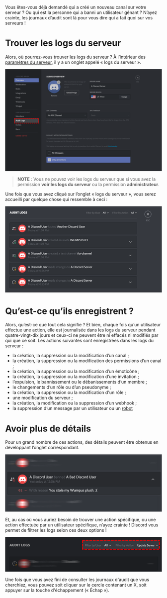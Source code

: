 <!-- TITLE: [FR] Logs du serveur -->
<!-- SUBTITLE: Informations concernant les logs des serveurs Discord -->

Vous êtes-vous déjà demandé qui a créé un nouveau canal sur votre serveur ? Ou qui est la personne qui a banni un utilisateur gênant ? N’ayez crainte, les journaux d’audit sont là pour vous dire qui a fait quoi sur vos serveurs !

# Trouver les logs du serveur
Alors, où pourrez-vous trouver les logs du serveur ? À l’intérieur des [paramètres du serveur](/server-settings), il y a un onglet appelé « logs du serveur ».

![Logs du serveur : onglet](/uploads/audit-logs/audit-logs-2.png "Logs du serveur : onglet")

> **NOTE** : Vous ne pouvez voir les logs du serveur que si vous avez la permission **voir les logs du serveur** ou la permission **administrateur**.

Une fois que vous avez cliqué sur l’onglet « logs du serveur », vous serez accueilli par quelque chose qui ressemble à ceci :

![Logs du serveur : exemple](/uploads/audit-logs/audit-logs-3.png "Logs du serveur : exemple")

# Qu’est-ce qu’ils enregistrent ?

Alors, qu’est-ce que tout cela signifie ? Et bien, chaque fois qu’un utilisateur effectue une action, elle est journalisée dans les logs du serveur pendant quatre-vingt-dix jours et ceux-ci ne peuvent être ni effacés ni modifiés par qui que ce soit. Les actions suivantes sont enregistrées dans les logs du serveur :

* la création, la suppression ou la modification d’un canal ;
* la création, la suppression ou la modification des permissions d’un canal ;
* la création, la suppression ou la modification d’un émoticône ;
* la création, la suppression ou la modification d’une invitation ;
* l’expulsion, le bannissement ou le débanissements d’un membre ;
* le changements d’un rôle ou d’un pseudonyme ;
* la création, la suppression ou la modification d'un rôle ;
* une modification du serveur ;
* la création, la modification ou la suppression d’un webhook ;
* la suppression d’un message par un utilisateur ou un [robot](/fr/bots)


# Avoir plus de détails
Pour un grand nombre de ces actions, des détails peuvent être obtenus en développant l’onglet correspondant.

![Logs du serveur : détails](/uploads/audit-logs/audit-logs-1.png "Logs du serveur : détails")

Et, au cas où vous auriez besoin de trouver une action spécifique, ou une action effectuée par un utilisateur spécifique, n’ayez crainte ! Discord vous permet de filtrer les logs selon ces deux options !

![Logs du serveur : filtres](/uploads/audit-logs/audit-logs-4.png "Logs du serveur : filtres")

Une fois que vous avez fini de consulter les journaux d'audit que vous cherchiez, vous pouvez soit cliquer sur le cercle contenant un X, soit appuyer sur la touche d'échappement (« Échap »).